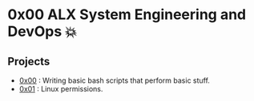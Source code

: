 # 0x00 ALX System Engineering and DevOps 💥

## Projects

- [0x00](./0x00-shell_basics) : Writing basic bash scripts that perform basic stuff.
- [0x01](./0x01-shell_permissions) : Linux permissions.
